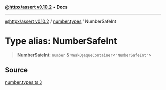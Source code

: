 [**@httpx/assert v0.10.2**](../../README.md) • **Docs**

***

[@httpx/assert v0.10.2](../../README.md) / [number.types](../README.md) / NumberSafeInt

# Type alias: NumberSafeInt

> **NumberSafeInt**: `number` & `WeakOpaqueContainer`\<`"NumberSafeInt"`\>

## Source

[number.types.ts:3](https://github.com/belgattitude/httpx/blob/9872a04f73c192beff5f4b4d63a156ff5269c00c/packages/assert/src/number.types.ts#L3)
